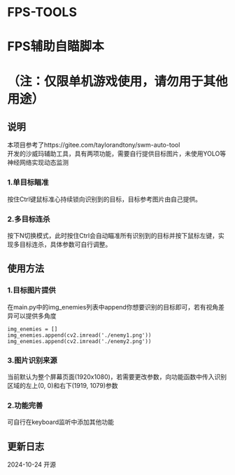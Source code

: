 # FPS-TOOLS
# FPS辅助自瞄脚本 
# （注：仅限单机游戏使用，请勿用于其他用途） 
## 说明  
本项目参考了https://gitee.com/taylorandtony/swm-auto-tool  
开发的沙威玛辅助工具，具有两项功能，需要自行提供目标图片，未使用YOLO等神经网络实现动态监测  

### 1.单目标瞄准  
按住Ctrl键鼠标准心持续锁向识别到的目标，目标参考图片由自己提供。  
### 2.多目标连杀  
按下N切换模式，此时按住Ctrl会自动瞄准所有识别到的目标并按下鼠标左键，实现多目标连杀，具体参数可自行调整。  

## 使用方法  
### 1.目标图片提供  
在main.py中的img_enemies列表中append你想要识别的目标即可，若有视角差异可以提供多角度  

    img_enemies = []  
    img_enemies.append(cv2.imread('./enemy1.png'))  
    img_enemies.append(cv2.imread('./enemy2.png'))  

### 3.图片识别来源  
当前默认为整个屏幕页面(1920x1080)，若需要更改参数，向功能函数中传入识别区域的左上(0, 0)和右下(1919, 1079)参数  
### 2.功能完善  
可自行在keyboard监听中添加其他功能 

## 更新日志  
2024-10-24 开源


 
